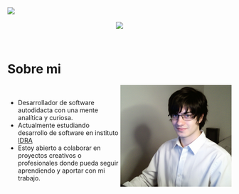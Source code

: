 <img src="https://user-images.githubusercontent.com/73097560/115834477-dbab4500-a447-11eb-908a-139a6edaec5c.gif">

<p align="center">
  <a href="https://github.com/DenverCoder1/readme-typing-svg"><img src="https://readme-typing-svg.herokuapp.com?font=Time+New+Roman&color=cyan&size=25&center=true&vCenter=true&width=600&height=100&lines=Federico+Rodriguez+Valfosca...;++;Desarrollador+de+software;Estudiante+de+intituto+IDRA;Desarrollador+junior;Editor+de+videos;amo+aprender+cosas+nuevas."></a>
</p>


<br>

<h1> Sobre mi </h1>

<picture> <img align="right" src="https://github.com/fedevlfsk/fedevlfsk/blob/main/foto%20github%20(2).png" width = 250px></picture>

<br>

- Desarrollador de software autodidacta con una mente analítica y curiosa.
- Actualmente estudiando desarrollo de software en instituto [IDRA](https://institutoidra.edu.ar/)
- Estoy abierto a colaborar en proyectos creativos o profesionales donde pueda
  seguir aprendiendo y aportar con mi trabajo.  

<br><br>
